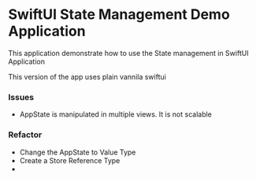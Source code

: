 # SwiftUI State Management Demo Application 

This application demonstrate how to use the State management in SwiftUI Application

This version of the app uses plain vannila swiftui 

### Issues
- AppState is manipulated in multiple views. It is not scalable

### Refactor
- Change the AppState to Value Type
- Create a Store Reference Type
- 

